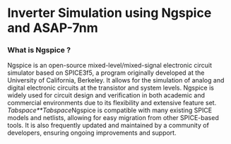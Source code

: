 # Inverter Simulation using Ngspice and ASAP-7nm </br>
### What is Ngspice ?
Ngspice is an open-source mixed-level/mixed-signal electronic circuit simulator based on SPICE3f5, a program originally developed at the University of California, Berkeley. It allows for the simulation of analog and digital electronic circuits at the transistor and system levels. Ngspice is widely used for circuit design and verification in both academic and commercial environments due to its flexibility and extensive feature set.
*Tabspace**Tabspace*Ngspice is compatible with many existing SPICE models and netlists, allowing for easy migration from other SPICE-based tools. It is also frequently updated and maintained by a community of developers, ensuring ongoing improvements and support.
